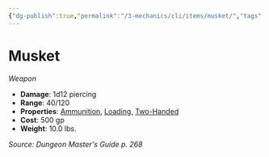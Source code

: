 ```yaml
---
{"dg-publish":true,"permalink":"/3-mechanics/cli/items/musket/","tags":["ttrpg-cli/compendium/src/5e/dmg","ttrpg-cli/item/age/renaissance","ttrpg-cli/item/rarity/none","ttrpg-cli/item/weapon/martial","ttrpg-cli/item/weapon/ranged"]}
---
```


# Musket
*Weapon*  


- **Damage**: 1d12 piercing
- **Range**: 40/120
- **Properties**: [Ammunition](3-Mechanics/CLI/rules/item-properties.md#Ammunition), [Loading](3-Mechanics/CLI/rules/item-properties.md#Loading), [Two-Handed](3-Mechanics/CLI/rules/item-properties.md#Two-Handed)
- **Cost**: 500 gp
- **Weight**: 10.0 lbs.

*Source: Dungeon Master's Guide p. 268*